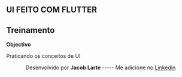 ## UI FEITO COM FLUTTER

## Treinamento

<b>Objectivo</b>   

<p>Praticando os conceitos de UI</p>

 
  <p align=center > Desenvolvido por  <b> Jacob Larte </b>  ----- Me adicione no <a href="https://www.linkedin.com/in/jacob-lartes/">Linkedin</a> </p>
 


 

